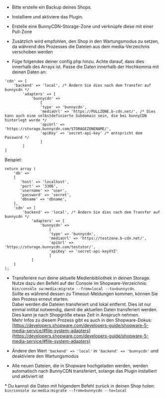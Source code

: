 - Bitte erstelle ein Backup deines Shops.
- Installiere und aktiviere das Plugin.
- Erstelle eine BunnyCDN-Storage-Zone und verknüpfe diese mit einer Pull-Zone
- Zusätzlich wird empfohlen, den Shop in den Wartungsmodus zu setzen, da während des Prozesses die Dateien aus dem media-Verzeichnis verschoben werden
    
- Füge folgendes deiner config.php hinzu. Achte darauf, dass dies innerhalb des Arrays ist. Passe die Daten innerhalb der Hochkomma mit deinen Daten an:
       
```
'cdn' => [
    'backend' => 'local', /* Ändern Sie dies nach dem Transfer auf bunnycdn */
        'adapters' => [
            'bunnycdn' =>
                [
                'type' => 'bunnycdn',
                'mediaUrl' => 'https://PULLZONE.b-cdn.net/', /* Dies kann auch eine selbstdefinierte Subdomain sein, die bei bunnyCDN hinterlegt wurde */
                'apiUrl' => 'https://storage.bunnycdn.com/STORAGEZONENAME/',
                'apiKey' => 'secret-api-key' /* entspricht dem Password */
                ]
        ]
]
```

Beispiel:
```
return array (
    'db' =>
    [
       'host' => 'localhost',
       'port' => '3306',
       'username' => 'user',
       'password' => 'secret',
       'dbname' => 'dbname',
    ],
    'cdn' => [
        'backend' => 'local', /* Ändern Sie dies nach dem Transfer auf bunnycdn */
            'adapters' => [
                'bunnycdn' =>
                    [
                    'type' => 'bunnycdn',
                    'mediaUrl' => 'https://testzone.b-cdn.net/',
                    'apiUrl' => 'https://storage.bunnycdn.com/teststor/',
                    'apiKey' => 'secret-api-keyXYZ'
                    ]
            ]
    ]
);
```
    
-  Transferiere nun deine aktuelle Medienbibliothek in deinen Storage. Nutze dazu den Befehl auf der Console im Shopware-Verzeichnis: `bin/console sw:media:migrate --from=local --to=bunnycdn`.  
        Sollte es während dessen zu Timeout-Meldungen kommen, können Sie den Prozess erneut starten.  
        Dabei werden die Dateien transferiert und lokal entfernt. Dies ist nur einmal initital notwendig, damit die
        aktuellen Daten transferiert werden. Dies kann je nach Shopgröße etwas Zeit in Anspruch nehmen.  
        Mehr Infos zu diesem Prozess gibt es auch in den Shopware-Dokus: [https://developers.shopware.com/developers-guide/shopware-5-media-service/#file-system-adapters](https://developers.shopware.com/developers-guide/shopware-5-media-service/#file-system-adapters)
    
- Ändere den Wert `'backend' => 'local'` in `'backend' => 'bunnycdn'` und deaktiviere den Wartungsmodus
- Alle neuen Dateien, die in Shopware hochgeladen werden, werden automatisch nach BunnyCDN transferiert, solange
        das Plugin installiert und aktiviert ist
    
\* Du kannst die Daten mit folgendem Befehl zurück in deinen Shop holen: `bin/console sw:media:migrate --from=bunnycdn --to=local`
